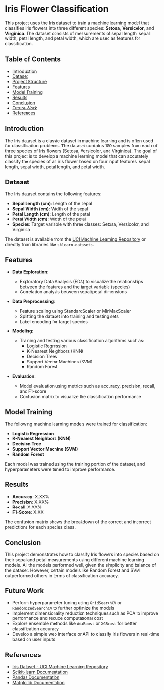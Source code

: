 # Iris Flower Classification

This project uses the Iris dataset to train a machine learning model that classifies iris flowers into three different species: **Setosa**, **Versicolor**, and **Virginica**. The dataset consists of measurements of sepal length, sepal width, petal length, and petal width, which are used as features for classification.

## Table of Contents

- [Introduction](#introduction)
- [Dataset](#dataset)
- [Project Structure](#project-structure)
- [Features](#features)
- [Model Training](#model-training)
- [Results](#results)
- [Conclusion](#conclusion)
- [Future Work](#future-work)
- [References](#references)

## Introduction

The Iris dataset is a classic dataset in machine learning and is often used for classification problems. The dataset contains 150 samples from each of three species of Iris flowers (Setosa, Versicolor, and Virginica). The goal of this project is to develop a machine learning model that can accurately classify the species of an iris flower based on four input features: sepal length, sepal width, petal length, and petal width.

## Dataset

The Iris dataset contains the following features:

- **Sepal Length (cm)**: Length of the sepal
- **Sepal Width (cm)**: Width of the sepal
- **Petal Length (cm)**: Length of the petal
- **Petal Width (cm)**: Width of the petal
- **Species**: Target variable with three classes: Setosa, Versicolor, and Virginica

The dataset is available from the [UCI Machine Learning Repository](https://archive.ics.uci.edu/ml/datasets/iris) or directly from libraries like `sklearn.datasets`.

## Features

- **Data Exploration**: 
    - Exploratory Data Analysis (EDA) to visualize the relationships between the features and the target variable (species)
    - Correlation analysis between sepal/petal dimensions

- **Data Preprocessing**: 
    - Feature scaling using StandardScaler or MinMaxScaler
    - Splitting the dataset into training and testing sets
    - Label encoding for target species

- **Modeling**:
    - Training and testing various classification algorithms such as:
      - Logistic Regression
      - K-Nearest Neighbors (KNN)
      - Decision Trees
      - Support Vector Machines (SVM)
      - Random Forest

- **Evaluation**:
    - Model evaluation using metrics such as accuracy, precision, recall, and F1-score
    - Confusion matrix to visualize the classification performance

## Model Training

The following machine learning models were trained for classification:

- **Logistic Regression**
- **K-Nearest Neighbors (KNN)**
- **Decision Tree**
- **Support Vector Machine (SVM)**
- **Random Forest**

Each model was trained using the training portion of the dataset, and hyperparameters were tuned to improve performance.

## Results

- **Accuracy**: X.XX%
- **Precision**: X.XX%
- **Recall**: X.XX%
- **F1-Score**: X.XX

The confusion matrix shows the breakdown of the correct and incorrect predictions for each species class.

## Conclusion

This project demonstrates how to classify Iris flowers into species based on their sepal and petal measurements using different machine learning models. All the models performed well, given the simplicity and balance of the dataset. However, certain models like Random Forest and SVM outperformed others in terms of classification accuracy.

## Future Work

- Perform hyperparameter tuning using `GridSearchCV` or `RandomizedSearchCV` to further optimize the models
- Implement dimensionality reduction techniques such as PCA to improve performance and reduce computational cost
- Explore ensemble methods like `AdaBoost` or `XGBoost` for better classification accuracy
- Develop a simple web interface or API to classify Iris flowers in real-time based on user inputs

## References

- [Iris Dataset - UCI Machine Learning Repository](https://archive.ics.uci.edu/ml/datasets/iris)
- [Scikit-learn Documentation](https://scikit-learn.org/stable/)
- [Pandas Documentation](https://pandas.pydata.org/)
- [Matplotlib Documentation](https://matplotlib.org/)
